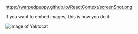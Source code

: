 https://warpedpuppy.github.io/ReactContext/screenShot.png

If you want to embed images, this is how you do it:

![Image of Yaktocat](https://warpedpuppy.github.io/ReactContext/screenShot.png)